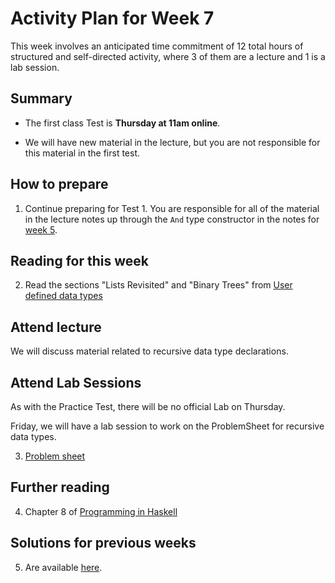 # Activity Plan for Week 7

This week involves an anticipated time commitment of 12 total hours of structured and self-directed activity, where 3 of them are a lecture and 1 is a lab session.

## Summary

  * The first class Test is **Thursday at 11am online**.
 
  * We will have new material in the lecture, but you are not responsible for this material in the first test.

## How to prepare

  1. Continue preparing for Test 1.  You are responsible for all of the material in the lecture notes up through the `And` type constructor in the notes for [week 5](../LectureNotes/Sections/Data1.md).

## Reading for this week

  2. Read the sections "Lists Revisited" and "Binary Trees" from [User defined data types](../LectureNotes/Sections/Data1.md) 
 
## Attend lecture

  We will discuss material related to recursive data type declarations.
  
## Attend Lab Sessions

  As with the Practice Test, there will be no official Lab on Thursday.
  
  Friday, we will have a lab session to work on the ProblemSheet for recursive data types.
  
  3. [Problem sheet](../ProblemSheets/ProblemSheet-Week7.md)

## Further reading

  4. Chapter 8 of [Programming in Haskell](https://rl.talis.com/3/bham/lists/C9A9B3B5-0505-08C0-23A3-2A6A14A3CB1E.html?lang=en)

## Solutions for previous weeks

 5. Are available [here](../ProblemSheets/solutions).

